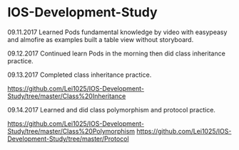 # IOS-Development-Study

09.11.2017
Learned Pods fundamental knowledge by video with easypeasy and almofire as examples built a table view without storyboard.

09.12.2017
Continued learn Pods in the morning then did class inheritance practice.

09.13.2017
Completed class inheritance practice.

https://github.com/Lei1025/IOS-Development-Study/tree/master/Class%20Inheritance

09.14.2017
Learned and did class polymorphism and protocol practice.

https://github.com/Lei1025/IOS-Development-Study/tree/master/Class%20Polymorphism
https://github.com/Lei1025/IOS-Development-Study/tree/master/Protocol
